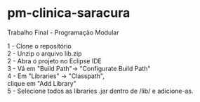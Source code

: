 # pm-clinica-saracura
Trabalho Final - Programação Modular 
<p>
1 - Clone o repositório </br>
2 - Unzip o arquivo lib.zip </br>
2 - Abra o projeto no Eclipse IDE </br>
3 - Vá em "Build Path"-> "Configurate Build Path" </br>
4 - Em "Libraries" -> "Classpath", </br>
    clique em "Add Library" </br>
5 - Selecione todos as libraries .jar dentro de /lib/ e adicione-as. </br>
</p>
 
